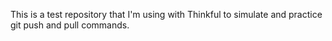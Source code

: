 This is a test repository that I'm using with Thinkful to simulate and practice git push and pull commands.
